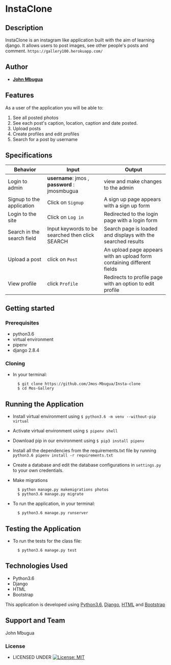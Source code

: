 # InstaClone


## Description
InstaClone is an instagram like application built with the aim of learning django. It allows users to post images, see other people's posts and comment. `https://gallery100.herokuapp.com/`


## Author


* [**John Mbugua**](https://github.com/Jmos-Mbugua)

## Features


As a user of the application you will be able to:

1. See all posted photos
2. See each post's caption, location, caption and date posted.
3. Upload posts
4. Create profiles and edit profiles
5. Search for a post by username

## Specifications
| Behavior            | Input                         | Output                        | 
| ------------------- | ----------------------------- | ----------------------------- |
| Login to admin  | **username**: jmos , **password** : jmosmbugua | view and make changes to the admin | 
Signup to the application | Click on `Signup` | A sign up page appears with a sign up form |
|  Login to the site | Click on `Log in`  | Redirected to the login page with a login form |
|  Search in the search field | Input keywords to be searched then click SEARCH | Search page is loaded and displays with the searched results |
|Upload a post|click on `Post`| An upload page appears with an upload form containing different fields|
|View profile|click `Profile`|Redirects to profile page with an option to edit profile|


## Getting started
### Prerequisites
* python3.6
* virtual environment
* pipenv
* django 2.8.4

### Cloning
* In your terminal:
        
        $ git clone https://github.com/Jmos-Mbugua/Insta-clone
        $ cd Mos-Gallery

## Running the Application
* Install virtual environment using `$ python3.6 -m venv --without-pip virtual`
* Activate virtual environment using `$ pipenv shell`
* Download pip in our environment using `$ pip3 install pipenv`
* Install all the dependencies from the requirements.txt file by running `python3.6 pipenv install -r requirements.txt`
* Create a database and edit the database configurations in `settings.py` to your own credentials.
* Make migrations

        $ python manage.py makemigrations photos
        $ python3.6 manage.py migrate 

* To run the application, in your terminal:

        $ python3.6 manage.py runserver
        
## Testing the Application
* To run the tests for the class file:

        $ python3.6 manage.py test 
        
## Technologies Used
* Python3.6
* Django
* HTML
* Bootstrap

This application is developed using [Python3.6](https://www.python.org/doc/), [Django](https://www.djangoproject.com/), [HTML](https://getbootstrap.com/) and [Bootstrap](https://getbootstrap.com/)


## Support and Team
John Mbugua


### License

* LICENSED UNDER  [![License: MIT](https://img.shields.io/badge/License-MIT-yellow.svg)](license/MIT)
